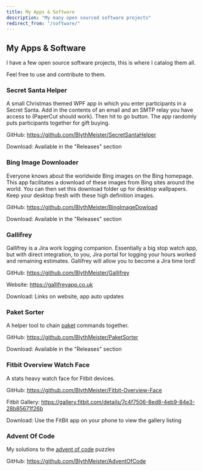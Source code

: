```yaml
---
title: My Apps & Software
description: "My many open sourced software projects"
redirect_from: "/software/"
---
```


## My Apps & Software

I have a few open source software projects, this is where I catalog them all.

Feel free to use and contribute to them.

### Secret Santa Helper

A small Christmas themed WPF app in which you enter participants in a Secret Santa.
Add in the contents of an email and an SMTP relay you have access to (PaperCut should work).
Then hit to go button. The app randomly puts participants together for gift buying.

GitHub: <https://github.com/BlythMeister/SecretSantaHelper>

Download: Available in the "Releases" section

### Bing Image Downloader

Everyone knows about the worldwide Bing images on the Bing homepage.
This app facilitates a download of these images from Bing sites around the world.
You can then set this download folder up for desktop wallpapers.
Keep your desktop fresh with these high definition images.

GitHub: <https://github.com/BlythMeister/BingImageDowload>

Download: Available in the "Releases" section

### Gallifrey

Gallifrey is a Jira work logging companion.
Essentially a big stop watch app, but with direct integration, to you, Jira portal for logging your hours worked and remaining estimates.
Gallifrey will allow you to become a Jira time lord!

GitHub: <https://github.com/BlythMeister/Gallifrey>

Website: <https://gallifreyapp.co.uk>

Download: Links on website, app auto updates

### Paket Sorter

A helper tool to chain [paket](https://fsprojects.github.io/Paket/) commands together.

GitHub: <https://github.com/BlythMeister/PaketSorter>

Download: Available in the "Releases" section

### Fitbit Overview Watch Face

A stats heavy watch face for Fitbit devices.

GitHub: <https://github.com/BlythMeister/Fitbit-Overview-Face>

Fitbit Gallery: <https://gallery.fitbit.com/details/7c4f7506-8ed8-4eb9-84e3-28b85671f26b>

Download: Use the FitBit app on your phone to view the gallery listing

### Advent Of Code

My solutions to the [advent of code](http://adventofcode.com/) puzzles

GitHub: <https://github.com/BlythMeister/AdventOfCode>
